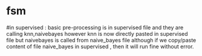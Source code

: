 # fsm
#in supervised : basic pre-processing is in supervised file and they are calling knn,naivebayes
however knn is now directly pasted in supervised file but naivebayes is called from naive_bayes file
although if we copy/paste content of file naive_bayes in supervised , then it will run fine without error.
